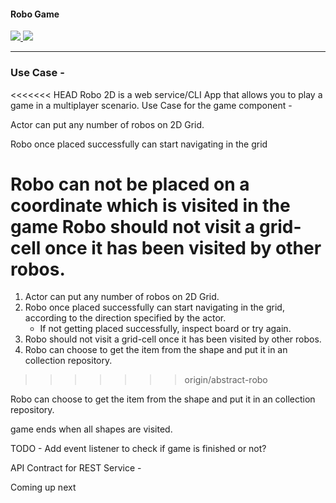 <h4>Robo Game</h4>
<a href="https://codecov.io/gh/abhiroj/RoboGame">
  <img src="https://codecov.io/gh/abhiroj/RoboGame/branch/abstract-robo/graph/badge.svg" />
</a>
<a href="https://travis-ci.org/abhiroj/RoboGame">
  <img src="https://travis-ci.org/abhiroj/RoboGame.svg?branch=abstract-robo"/>
</a>
<hr/>
<h3>Use Case -</h3>

<<<<<<< HEAD
Robo 2D is a web service/CLI App that allows you to play a game in a multiplayer scenario.
Use Case for the game component -

Actor can put any number of robos on 2D Grid.

Robo once placed successfully can start navigating in the grid

Robo can not be placed on a coordinate which is visited in the game
Robo should not visit a grid-cell once it has been visited by other robos.
=======
  1. Actor can put any number of robos on 2D Grid.
  2. Robo once placed successfully can start navigating in the grid, according to the direction specified by the actor.
      * If not getting placed successfully, inspect board or try again.
  3. Robo should not visit a grid-cell once it has been visited by other robos.
  4. Robo can choose to get the item from the shape and put it in an collection repository.
>>>>>>> origin/abstract-robo

Robo can choose to get the item from the shape and put it in an collection repository.

game ends when all shapes are visited.

TODO - Add event listener to check if game is finished or not?

API Contract for REST Service -

Coming up next
